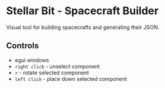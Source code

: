 # Stellar Bit - Spacecraft Builder

Visual tool for building spacecrafts and generating their JSON.

## Controls

- egui windows
- `right click` - unselect component
- `r` - rotate selected component
- `left click` - place down selected component
